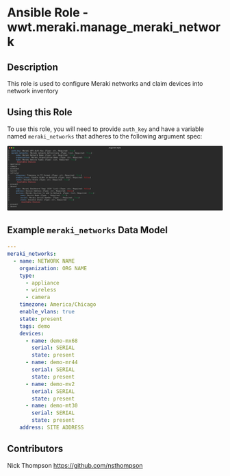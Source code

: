 # Ansible Role - wwt.meraki.manage_meraki_network

## Description

This role is used to configure Meraki networks and claim devices into network inventory

## Using this Role

To use this role, you will need to provide `auth_key` and have a variable named `meraki_networks` that adheres to the following argument spec:

![Argument Spec](../../assets/manage_meraki_network.svg)

## Example `meraki_networks` Data Model

```yaml
---
meraki_networks:
  - name: NETWORK NAME
    organization: ORG NAME
    type:
      - appliance
      - wireless
      - camera
    timezone: America/Chicago
    enable_vlans: true
    state: present
    tags: demo
    devices:
      - name: demo-mx68
        serial: SERIAL
        state: present
      - name: demo-mr44
        serial: SERIAL
        state: present
      - name: demo-mv2
        serial: SERIAL
        state: present
      - name: demo-mt30
        serial: SERIAL
        state: present
    address: SITE ADDRESS
```

## Contributors

Nick Thompson <https://github.com/nsthompson>
